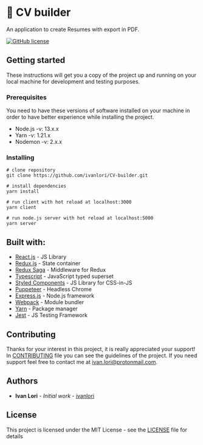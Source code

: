 # 📝 CV builder

An application to create Resumes with export in PDF.

[![GitHub license](https://img.shields.io/github/license/ivanlori/CV-builder)](https://github.com/ivanlori/CV-builder/blob/master/LICENSE)

## Getting started

These instructions will get you a copy of the project up and running on your local machine for development and testing purposes.

### Prerequisites

You need to have these versions of software installed on your machine in order to have better experience while installing the project.

- Node.js -v: 13.x.x
- Yarn -v: 1.21.x
- Nodemon -v: 2.x.x

### Installing

```
# clone repository
git clone https://github.com/ivanlori/CV-builder.git

# install dependencies
yarn install

# run client with hot reload at localhost:3000
yarn client

# run node.js server with hot reload at localhost:5000
yarn server
```

## Built with:

- [React.js](https://reactjs.org/) - JS Library
- [Redux.js](https://redux.js.org/) - State container
- [Redux Saga](https://redux-saga.js.org/) - Middleware for Redux
- [Typescript](https://www.typescriptlang.org/) - JavaScript typed superset
- [Styled Components](https://styled-components.com/) - JS Library for CSS-in-JS
- [Puppeteer](https://github.com/puppeteer/puppeteer) - Headless Chrome
- [Express.js](https://expressjs.com) - Node.js framework
- [Webpack](https://webpack.js.org/) - Module bundler
- [Yarn](https://yarnpkg.com/) - Package manager
- [Jest](https://jestjs.io/) - JS Testing Framework

## Contributing

Thanks for your interest in this project, it is really appreciated your support!
In [CONTRIBUTING](CONTRIBUTING.md) file you can see the guidelines of the project. If you need support feel free to contact me at [ivan.lori@protonmail.com](mailto:ivan.lori@protonmail.com).

## Authors

- **Ivan Lori** - _Initial work_ - [ivanlori](https://github.com/ivanlori)

## License

This project is licensed under the MIT License - see the [LICENSE](LICENSE) file for details
